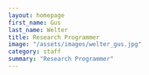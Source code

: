 ```yaml
---
layout: homepage
first_name: Gus
last_name: Welter
title: Research Programmer
image: "/assets/images/welter_gus.jpg"
category: staff
summary: "Research Programmer"
---
```


